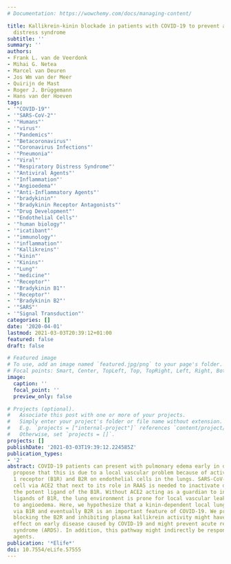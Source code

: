 ```yaml
---
# Documentation: https://wowchemy.com/docs/managing-content/

title: Kallikrein-kinin blockade in patients with COVID-19 to prevent acute respiratory
  distress syndrome
subtitle: ''
summary: ''
authors:
- Frank L. van de Veerdonk
- Mihai G. Netea
- Marcel van Deuren
- Jos Wm van der Meer
- Quirijn de Mast
- Roger J. Brüggemann
- Hans van der Hoeven
tags:
- '"COVID-19"'
- '"SARS-CoV-2"'
- '"Humans"'
- '"virus"'
- '"Pandemics"'
- '"Betacoronavirus"'
- '"Coronavirus Infections"'
- '"Pneumonia"'
- '"Viral"'
- '"Respiratory Distress Syndrome"'
- '"Antiviral Agents"'
- '"Inflammation"'
- '"Angioedema"'
- '"Anti-Inflammatory Agents"'
- '"bradykinin"'
- '"Bradykinin Receptor Antagonists"'
- '"Drug Development"'
- '"Endothelial Cells"'
- '"human biology"'
- '"icatibant"'
- '"immunology"'
- '"inflammation"'
- '"Kallikreins"'
- '"kinin"'
- '"Kinins"'
- '"Lung"'
- '"medicine"'
- '"Receptor"'
- '"Bradykinin B1"'
- '"Receptor"'
- '"Bradykinin B2"'
- '"SARS"'
- '"Signal Transduction"'
categories: []
date: '2020-04-01'
lastmod: 2021-03-03T20:39:12+01:00
featured: false
draft: false

# Featured image
# To use, add an image named `featured.jpg/png` to your page's folder.
# Focal points: Smart, Center, TopLeft, Top, TopRight, Left, Right, BottomLeft, Bottom, BottomRight.
image:
  caption: ''
  focal_point: ''
  preview_only: false

# Projects (optional).
#   Associate this post with one or more of your projects.
#   Simply enter your project's folder or file name without extension.
#   E.g. `projects = ["internal-project"]` references `content/project/deep-learning/index.md`.
#   Otherwise, set `projects = []`.
projects: []
publishDate: '2021-03-03T19:39:12.224585Z'
publication_types:
- '2'
abstract: COVID-19 patients can present with pulmonary edema early in disease. We
  propose that this is due to a local vascular problem because of activation of bradykinin
  1 receptor (B1R) and B2R on endothelial cells in the lungs. SARS-CoV-2 enters the
  cell via ACE2 that next to its role in RAAS is needed to inactivate des-Arg9 bradykinin,
  the potent ligand of the B1R. Without ACE2 acting as a guardian to inactivate the
  ligands of B1R, the lung environment is prone for local vascular leakage leading
  to angioedema. Here, we hypothesize that a kinin-dependent local lung angioedema
  via B1R and eventually B2R is an important feature of COVID-19. We propose that
  blocking the B2R and inhibiting plasma kallikrein activity might have an ameliorating
  effect on early disease caused by COVID-19 and might prevent acute respiratory distress
  syndrome (ARDS). In addition, this pathway might indirectly be responsive to anti-inflammatory
  agents.
publication: '*Elife*'
doi: 10.7554/eLife.57555
---
```

